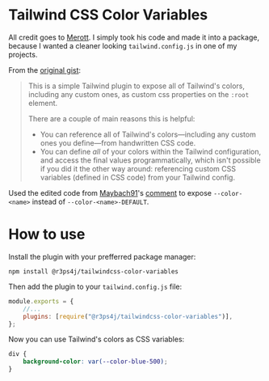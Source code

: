 # Tailwind CSS Color Variables

All credit goes to [Merott](https://github.com/Merott). I simply took his code and made it into a package, because I wanted a cleaner looking `tailwind.config.js` in one of my projects.

From the [original gist](https://gist.github.com/Merott/d2a19b32db07565e94f10d13d11a8574):

> This is a simple Tailwind plugin to expose all of Tailwind's colors, including any custom ones, as custom css properties on the `:root` element.
>
> There are a couple of main reasons this is helpful:
>
> -   You can reference all of Tailwind's colors—including any custom ones you define—from handwritten CSS code.
> -   You can define _all_ of your colors within the Tailwind configuration, and access the final values programmatically, which isn't possible if you did it the other way around: referencing custom CSS variables (defined in CSS code) from your Tailwind config.

Used the edited code from [Maybach91](https://github.com/Maybach91)'s [comment](https://gist.github.com/Merott/d2a19b32db07565e94f10d13d11a8574?permalink_comment_id=4194451#gistcomment-4194451) to expose `--color-<name>` instead of `--color-<name>-DEFAULT`.

# How to use

Install the plugin with your prefferred package manager:

```
npm install @r3ps4j/tailwindcss-color-variables
```

Then add the plugin to your `tailwind.config.js` file:

```js
module.exports = {
	//...
	plugins: [require("@r3ps4j/tailwindcss-color-variables")],
};
```

Now you can use Tailwind's colors as CSS variables:

```css
div {
	background-color: var(--color-blue-500);
}
```
